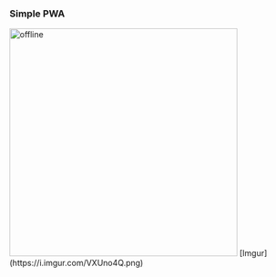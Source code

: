 ### Simple PWA

<img src="https://imgur.com/4YXV5ok" alt="offline" width="400">
[Imgur](https://i.imgur.com/VXUno4Q.png)
